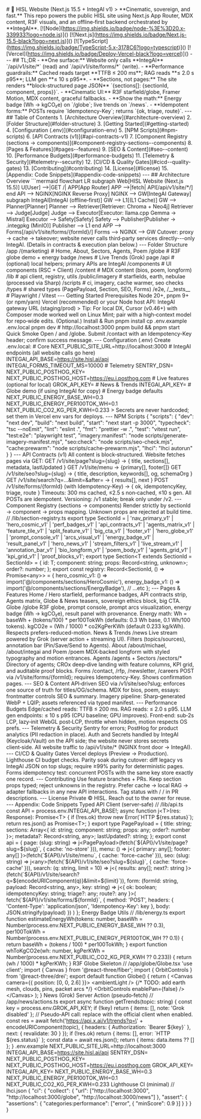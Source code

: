 \# 🌌 HISL Website (Next.js 15.5 + IntegAI v1)
\> \*\*Cinematic, sovereign, and fast.\*\* This repo powers the public
HISL site using Next.js App Router, MDX content, R3F visuals, and an
offline‑first backend orchestrated by \*\*IntegAI\*\*.
\[!\[Node\](https://img.shields.io/badge/node-%3E%3D20.x-339933?logo=node.js)\]()
\[!\[Next.js\](https://img.shields.io/badge/Next.js-15.5-black?logo=next.js)\]()
\[!\[TypeScript\](https://img.shields.io/badge/TypeScript-5.x-3178C6?logo=typescript)\]()
\[!\[Vercel\](https://img.shields.io/badge/Deploy-Vercel-black?logo=vercel)\]()
\-\--
\#\# TL;DR
\- \*\*One surface:\*\* Website only calls \*\*IntegAI\*\*
\`/api/v1/site/\*\` (read) and \`/api/v1/site/forms/\*\` (write).
\- \*\*Performance guardrails:\*\* Cached reads target \*\*TTFB ≤
200 ms\*\*; RAG reads \*\*≤ 2.0 s p95\*\*; LLM gen \*\*≤ 10 s p95\*\*.
\- \*\*Sections, not pages:\*\* The site renders \*\*block‑structured
page JSON\*\* \`{sections\[\]: {sectionId, component, props}}\`.
\- \*\*Cinematic UI:\*\* R3F starfield/globe, Framer Motion, MDX
content, graceful fallbacks.
\- \*\*Show the math:\*\* Energy badge (Wh → kgCO₂e) on \`/globe\`; live
trends on \`/news\`.
\- \*\*Idempotent forms:\*\* POSTs require \`Idempotency-Key\`; returns
\`{ok, triage, route}\`.
\-\--
\#\# Table of Contents
1\. \[Architecture Overview\](\#architecture-overview)
2\. \[Folder Structure\](\#folder-structure)
3\. \[Getting Started\](\#getting-started)
4\. \[Configuration (.env)\](\#configuration-env)
5\. \[NPM Scripts\](\#npm-scripts)
6\. \[API Contracts (v1)\](\#api-contracts-v1)
7\. \[Component Registry (sections →
components)\](\#component-registry-sections\--components)
8\. \[Pages & Features\](\#pages\--features)
9\. \[SEO & Content\](\#seo\--content)
10\. \[Performance Budgets\](\#performance-budgets)
11\. \[Telemetry & Security\](\#telemetry\--security)
12\. \[CI/CD & Quality Gates\](\#cicd\--quality-gates)
13\. \[Contributing\](\#contributing)
14\. \[License\](\#license)
15\. \[Appendix: Code Snippets\](\#appendix-code-snippets)
\-\--
\#\# Architecture Overview
\`\`\`mermaid
flowchart LR
subgraph Web\[HISL Website (Next.js 15.5)\]
U\[User\] \--\>\|GET /\| APP\[App Router\]
APP \--\>\|fetch\| API\[/api/v1/site/\*/\]
end
API \--\> NGINX\[NGINX Reverse Proxy\]
NGINX \--\> GW\[IntegAI Gateway\]
subgraph IntegAI\[IntegAI (offline‑first)\]
GW \--\> L1\[(L1 Cache)\]
GW \--\> Planner\[Planner\]
Planner \--\> Retriever\[Retriever: Chroma + Neo4j\]
Retriever \--\> Judge\[Judge\]
Judge \--\> Executor\[Executor: llama.cpp Gemma → Mistral\]
Executor \--\> Safety\[Safety\]
Safety \--\> Publisher\[Publisher → .integpkg (MinIO)\]
Publisher \--\> L1
end
APP \--\> Forms\[/api/v1/site/forms/{formId}/\]
Forms \--\> NGINX \--\> GW
Cutover: proxy → cache → takeover; website never calls third‑party
services directly---only IntegAI. (Details in contracts & execution plan
below.)
\-\--
Folder Structure
/app
/(marketing) \# Home, About, Sectors, Agents, Poem
/globe \# R3F globe demo + energy badge
/news \# Live Trends (Grok) page
/api \# (optional) local helpers; primary APIs are IntegAI
/components \# UI components (RSC + Client)
/content \# MDX content (bios, poem, longform)
/lib \# api client, registry, utils
/public/imagery \# starfields, earth, nebulae (processed via Sharp)
/scripts \# ci, imagery, cache warmer, seo checks
/types \# shared types (PagePayload, Section, SEO, Forms)
/e2e, /\_\_tests\_\_ \# Playwright / Vitest
\-\--
Getting Started
Prerequisites
Node 20+, pnpm 9+ (or npm/yarn)
Vercel (recommended) or your Node host
API: IntegAI gateway URL (staging/prod)
\> Tip: For local DX, Cursor (v0.46+) with Composer mode worked well on
Linux Mint; pair with a high‑context model for repo‑wide edits.
(Optional.)
Install & Run
pnpm install
cp .env.example .env.local
pnpm dev \# http://localhost:3000
pnpm build && pnpm start
Quick Smoke
Open / and /globe.
Submit /contact with an Idempotency-Key header; confirm success message.
\-\--
Configuration (.env)
Create .env.local:
\# Core
NEXT\_PUBLIC\_SITE\_URL=http://localhost:3000
\# IntegAI endpoints (all website calls go here)
INTEGAI\_API\_BASE=https://site.hisl.ai/api
INTEGAI\_FORMS\_TIMEOUT\_MS=10000
\# Telemetry
SENTRY\_DSN=
NEXT\_PUBLIC\_POSTHOG\_KEY=
NEXT\_PUBLIC\_POSTHOG\_HOST=https://eu.i.posthog.com
\# Live features (optional for local)
GROK\_API\_KEY= \# News & Trends
INTEGAI\_API\_KEY= \# Globe demo (if using IntegAI for copy)
\# Energy badge defaults
NEXT\_PUBLIC\_ENERGY\_BASE\_WH=0.3
NEXT\_PUBLIC\_ENERGY\_PER100TOK\_WH=0.1
NEXT\_PUBLIC\_CO2\_KG\_PER\_KWH=0.233
\> Secrets are never hardcoded; set them in Vercel env vars for deploys.
\-\--
NPM Scripts
{
\"scripts\": {
\"dev\": \"next dev\",
\"build\": \"next build\",
\"start\": \"next start -p 3000\",
\"typecheck\": \"tsc \--noEmit\",
\"lint\": \"eslint .\",
\"fmt\": \"prettier -w .\",
\"test\": \"vitest run\",
\"test:e2e\": \"playwright test\",
\"imagery:manifest\": \"node scripts/generate-imagery-manifest.mjs\",
\"seo:check\": \"node scripts/seo-check.mjs\",
\"cache:prewarm\": \"node scripts/cache-prewarm.mjs\",
\"lhci\": \"lhci autorun\"
}
}
\-\--
API Contracts (v1)
All content is block‑structured. Website fetches pages via GET:
GET /v1/site/page?slug={slug} → { title, sections\[\], metadata,
lastUpdated }
GET /v1/site/menu → {primary\[\], footer\[\]}
GET /v1/site/seo?slug={slug} → { title, description, keywords\[\], og,
schemaOrg }
GET /v1/site/search?q=\...&limit=&after= → { results\[\], next }
POST /v1/site/forms/{formId} (with Idempotency-Key) → { ok,
idempotencyKey, triage, route }
Timeouts: 300 ms cached, ≤2.5 s non‑cached, ≤10 s gen. All POSTs are
idempotent. Versioning: /v1 stable; break only under /v2.
\-\--
Component Registry (sections → components)
Render strictly by sectionId → component → props mapping. Unknown props
are rejected at build time.
// /lib/section-registry.ts
export type SectionId =
\| \'nav\_primary\_v1\' \| \'hero\_cosmic\_v1\' \| \'perf\_badges\_v1\'
\| \'api\_contracts\_v1\' \| \'agents\_matrix\_v1\' \|
\'feature\_tile\_v1\'
\| \'split\_feature\_v1\' \| \'big\_cta\_v1\' \| \'footer\_v1\'
\| \'hero\_globe\_v1\' \| \'prompt\_console\_v1\' \|
\'arcs\_visual\_v1\'
\| \'energy\_badge\_v1\' \| \'result\_panel\_v1\' \| \'hero\_news\_v1\'
\| \'stream\_filters\_v1\' \| \'live\_stream\_v1\' \|
\'annotation\_bar\_v1\'
\| \'bio\_longform\_v1\' \| \'poem\_body\_v1\' \| \'agents\_grid\_v1\'
\| \'kpi\_grid\_v1\' \| \'proof\_blocks\_v1\';
export type Section\<T extends SectionId = SectionId\> = {
id: T;
component: string;
props: Record\<string, unknown\>;
order?: number;
};
export const registry: Record\<SectionId, () =\> Promise\<any\>\> = {
hero\_cosmic\_v1: () =\> import(\'@/components/sections/HeroCosmic\'),
energy\_badge\_v1: () =\> import(\'@/components/sections/EnergyBadge\'),
// \...etc
};
\-\--
Pages & Features
Home /
Hero starfield, performance badges, API contracts strip, Agents matrix,
Globe & News teasers, sovereign ethics block, big CTA.
Globe /globe
R3F globe, prompt console, prompt arcs visualization, energy badge (Wh →
kgCO₂e), result panel with provenance.
Energy math:
Wh = baseWh + (tokens/100) \* per100TokWh (defaults: 0.3 Wh base, 0.1
Wh/100 tokens).
kgCO2e = (Wh / 1000) \* co2KgPerKWh (default 0.233 kg/kWh).
Respects prefers-reduced-motion.
News & Trends /news
Live stream powered by Grok (server action + streaming UI).
Filters (topics/sources), annotation bar (Pin/Save/Send to Agents).
About /about/michael, /about/integai and Poem /poem
MDX‑backed longform with styled typography and motion entrances.
Agents /agents + Sectors /sectors/\*
Directory of agents; CROx deep‑dive landing with feature columns, KPI
grid, and auditable proof blocks.
Forms /contact, /rfp, /newsletter, /careers
POST via /v1/site/forms/{formId}; requires Idempotency-Key. Shows
confirmation pages.
\-\--
SEO & Content
API‑driven SEO via /v1/site/seo?slug; enforces one source of truth for
titles/OG/schema.
MDX for bios, poem, essays: frontmatter controls SEO & summary.
Imagery pipeline: Sharp‑generated WebP + LQIP; assets referenced via
typed manifest.
\-\--
Performance Budgets
Edge/cached reads: TTFB ≤ 200 ms.
RAG reads: ≤ 2.0 s p95.
LLM gen endpoints: ≤ 10 s p95 (CPU baseline; GPU improves).
Front‑end: sub‑2s LCP, lazy‑init WebGL post‑LCP, throttle when hidden,
motion respects OS prefs.
\-\--
Telemetry & Security
Sentry for errors; PostHog for product analytics (PII redaction in
place).
Auth and Secrets handled by IntegAI (Keycloak/Vault) on the API side;
the website never stores secrets client‑side.
All website traffic to /api/v1/site/\* (NGINX front door → IntegAI).
\-\--
CI/CD & Quality Gates
Vercel deploys (Preview → Production).
Lighthouse CI budget checks.
Parity soak during cutover: diff legacy vs IntegAI JSON on top slugs;
require ≥99% parity for deterministic pages.
Forms idempotency test: concurrent POSTs with the same key store exactly
one record.
\-\--
Contributing
Use feature branches + PRs.
Keep section props typed; reject unknowns in the registry.
Prefer cache → local RAG → adapter fallbacks in any new API
interactions.
Tag status with / / in PR descriptions.
\-\--
License
Private © HISL. Reach out to the owner for reuse.
\-\--
Appendix: Code Snippets
Typed API Client (server‑safe)
// /lib/api.ts
const API = process.env.INTEGAI\_API\_BASE!;
async function j\<T\>(res: Response): Promise\<T\> {
if (!res.ok) throw new Error(\`HTTP \${res.status}\`);
return res.json() as Promise\<T\>;
}
export type PagePayload = {
title: string;
sections: Array\<{ id: string; component: string; props: any; order?:
number }\>;
metadata?: Record\<string, any\>;
lastUpdated?: string;
};
export const api = {
page: (slug: string) =\>
j\<PagePayload\>(fetch(\`\${API}/v1/site/page?slug=\${slug}\`, { cache:
\'no-store\' })),
menu: () =\> j\<{ primary: any\[\]; footer: any\[\]
}\>(fetch(\`\${API}/v1/site/menu\`, { cache: \'force-cache\' })),
seo: (slug: string) =\>
j\<any\>(fetch(\`\${API}/v1/site/seo?slug=\${slug}\`, { cache:
\'force-cache\' })),
search: (q: string, limit = 10) =\>
j\<{ results: any\[\]; next?: string
}\>(fetch(\`\${API}/v1/site/search?q=\${encodeURIComponent(q)}&limit=\${limit}\`)),
form: (formId: string, payload: Record\<string, any\>, key: string) =\>
j\<{ ok: boolean; idempotencyKey: string; triage?: any; route?: any }\>(
fetch(\`\${API}/v1/site/forms/\${formId}\`, {
method: \'POST\',
headers: { \'Content-Type\': \'application/json\', \'Idempotency-Key\':
key },
body: JSON.stringify(payload)
})
)
};
Energy Badge Utils
// /lib/energy.ts
export function estimateEnergyWh(tokens: number, baseWh =
Number(process.env.NEXT\_PUBLIC\_ENERGY\_BASE\_WH ?? 0.3), per100TokWh =
Number(process.env.NEXT\_PUBLIC\_ENERGY\_PER100TOK\_WH ?? 0.1)) {
return baseWh + (tokens / 100) \* per100TokWh;
}
export function whToKgCO2e(wh: number, kgPerKWh =
Number(process.env.NEXT\_PUBLIC\_CO2\_KG\_PER\_KWH ?? 0.233)) {
return (wh / 1000) \* kgPerKWh;
}
R3F Globe Skeleton
// /app/globe/Globe.tsx
\'use client\';
import { Canvas } from \'\@react-three/fiber\';
import { OrbitControls } from \'\@react-three/drei\';
export default function Globe() {
return (
\<Canvas camera={{ position: \[0, 0, 2.6\] }}\>
\<ambientLight /\>
{/\* TODO: add earth mesh, clouds, pins, packet arcs \*/}
\<OrbitControls enablePan={false} /\>
\</Canvas\>
);
}
News (Grok) Server Action (pseudo‑fetch)
// /app/news/actions.ts
export async function getTrends(topic: string) {
const key = process.env.GROK\_API\_KEY;
if (!key) return { items: \[\], note: \'Grok disabled\' };
// Pseudo‑API call: replace with the official client when enabled.
const res = await fetch(\'https://api.x.ai/v1/trends?q=\' +
encodeURIComponent(topic), {
headers: { Authorization: \`Bearer \${key}\` },
next: { revalidate: 30 }
});
if (!res.ok) return { items: \[\], error: \`HTTP \${res.status}\` };
const data = await res.json();
return { items: data.items ?? \[\] };
}
.env.example
NEXT\_PUBLIC\_SITE\_URL=http://localhost:3000
INTEGAI\_API\_BASE=https://site.hisl.ai/api
SENTRY\_DSN=
NEXT\_PUBLIC\_POSTHOG\_KEY=
NEXT\_PUBLIC\_POSTHOG\_HOST=https://eu.i.posthog.com
GROK\_API\_KEY=
INTEGAI\_API\_KEY=
NEXT\_PUBLIC\_ENERGY\_BASE\_WH=0.3
NEXT\_PUBLIC\_ENERGY\_PER100TOK\_WH=0.1
NEXT\_PUBLIC\_CO2\_KG\_PER\_KWH=0.233
Lighthouse CI (minimal)
// lhci.json
{
\"ci\": {
\"collect\": { \"url\": \[\"http://localhost:3000\",
\"http://localhost:3000/globe\", \"http://localhost:3000/news\"\] },
\"assert\": { \"assertions\": { \"categories:performance\": \[\"error\",
{ \"minScore\": 0.9 }\] } }
}
}